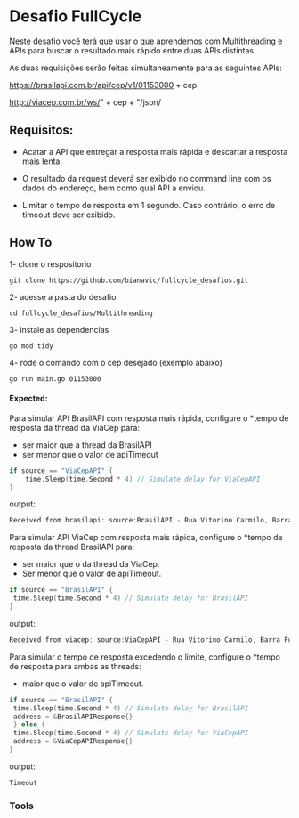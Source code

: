 # Desafio FullCycle

Neste desafio você terá que usar o que aprendemos com Multithreading e APIs para buscar o resultado mais rápido entre duas APIs distintas.

As duas requisições serão feitas simultaneamente para as seguintes APIs:

https://brasilapi.com.br/api/cep/v1/01153000 + cep

http://viacep.com.br/ws/" + cep + "/json/

## Requisitos:

- Acatar a API que entregar a resposta mais rápida e descartar a resposta mais lenta.

- O resultado da request deverá ser exibido no command line com os dados do endereço, bem como qual API a enviou.

- Limitar o tempo de resposta em 1 segundo. Caso contrário, o erro de timeout deve ser exibido.

## How To

1- clone o respositorio
```
git clone https://github.com/bianavic/fullcycle_desafios.git
```

2- acesse a pasta do desafio
```shell
cd fullcycle_desafios/Multithreading
```

3- instale as dependencias
```shell
go mod tidy
```

4- rode o comando com o cep desejado (exemplo abaixo)
```shell
go run main.go 01153000
```

#### Expected:

Para simular API BrasilAPI com resposta mais rápida, configure o *tempo de resposta da thread da ViaCep para:
- ser maior que a thread da BrasilAPI
- ser menor que o valor de apiTimeout
```go
if source == "ViaCepAPI" {
    time.Sleep(time.Second * 4) // Simulate delay for ViaCepAPI
}
```
output:
```go
Received from brasilapi: source:BrasilAPI - Rua Vitorino Carmilo, Barra Funda - São Paulo, SP, 01153000
```

Para simular API ViaCep com resposta mais rápida, configure o *tempo de resposta da thread BrasilAPI para:
- ser maior que o da thread da ViaCep.
- Ser menor que o valor de apiTimeout.
```go
if source == "BrasilAPI" {
 time.Sleep(time.Second * 4) // Simulate delay for BrasilAPI
}
```
  output:
```go
Received from viacep: source:ViaCepAPI - Rua Vitorino Carmilo, Barra Funda - São Paulo, São Paulo, 01153-000
```

Para simular o tempo de resposta excedendo o limite, configure o *tempo de resposta para ambas as threads:
- maior que o valor de apiTimeout.
```go
if source == "BrasilAPI" {
 time.Sleep(time.Second * 4) // Simulate delay for BrasilAPI
 address = &BrasilAPIResponse{}
 } else {
 time.Sleep(time.Second * 4) // Simulate delay for ViaCepAPI
 address = &ViaCepAPIResponse{}
}
```
output:
```go
Timeout
```

### Tools
